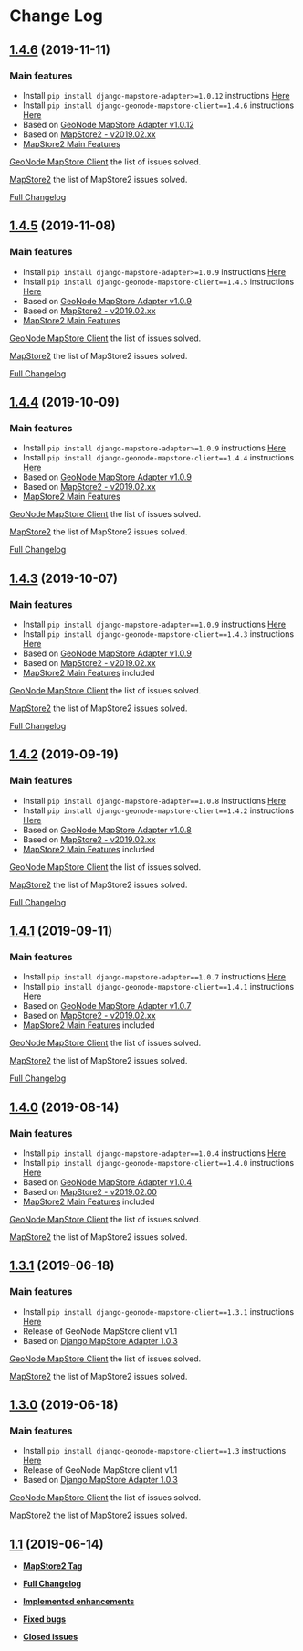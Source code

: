 # Change Log

## [1.4.6](https://github.com/GeoNode/geonode-mapstore-client/releases/tag/1.4.6) (2019-11-11)

### Main features

- Install `pip install django-mapstore-adapter>=1.0.12` instructions [Here](https://pypi.org/project/django-mapstore-adapter/)
- Install `pip install django-geonode-mapstore-client==1.4.6` instructions [Here](https://pypi.org/project/django-geonode-mapstore-client/1.4.6/)
- Based on [GeoNode MapStore Adapter v1.0.12](https://github.com/GeoNode/django-mapstore-adapter/releases/tag/v1.0.12)
- Based on [MapStore2 - v2019.02.xx](https://github.com/GeoNode/MapStore2/tree/2019.02.xx)
- [MapStore2 Main Features](https://github.com/geosolutions-it/MapStore2/issues?q=is%3Aissue+is%3Aclosed+milestone%3A2019.02.xx+label%3Aenhancement)

[GeoNode MapStore Client](https://github.com/GeoNode/geonode-mapstore-client/issues?q=is%3Aissue+is%3Aclosed+milestone%3A1.4.6) the list of issues solved.

[MapStore2](https://github.com/geosolutions-it/MapStore2/issues?q=is%3Aissue+is%3Aclosed+milestone%3A2019.02.xx) the list of MapStore2 issues solved.

[Full Changelog](https://github.com/GeoNode/geonode-mapstore-client/compare/1.4.5...1.4.6)

## [1.4.5](https://github.com/GeoNode/geonode-mapstore-client/releases/tag/1.4.5) (2019-11-08)

### Main features

- Install `pip install django-mapstore-adapter>=1.0.9` instructions [Here](https://pypi.org/project/django-mapstore-adapter/)
- Install `pip install django-geonode-mapstore-client==1.4.5` instructions [Here](https://pypi.org/project/django-geonode-mapstore-client/1.4.5/)
- Based on [GeoNode MapStore Adapter v1.0.9](https://github.com/GeoNode/django-mapstore-adapter/releases/tag/v1.0.9)
- Based on [MapStore2 - v2019.02.xx](https://github.com/GeoNode/MapStore2/tree/2019.02.xx)
- [MapStore2 Main Features](https://github.com/geosolutions-it/MapStore2/issues?q=is%3Aissue+is%3Aclosed+milestone%3A2019.02.xx+label%3Aenhancement)

[GeoNode MapStore Client](https://github.com/GeoNode/geonode-mapstore-client/issues?q=is%3Aissue+is%3Aclosed+milestone%3A1.4.5) the list of issues solved.

[MapStore2](https://github.com/geosolutions-it/MapStore2/issues?q=is%3Aissue+is%3Aclosed+milestone%3A2019.02.xx) the list of MapStore2 issues solved.

[Full Changelog](https://github.com/GeoNode/geonode-mapstore-client/compare/1.4.4...1.4.5)

## [1.4.4](https://github.com/GeoNode/geonode-mapstore-client/releases/tag/1.4.4) (2019-10-09)

### Main features

- Install `pip install django-mapstore-adapter>=1.0.9` instructions [Here](https://pypi.org/project/django-mapstore-adapter/)
- Install `pip install django-geonode-mapstore-client==1.4.4` instructions [Here](https://pypi.org/project/django-geonode-mapstore-client/1.4.4/)
- Based on [GeoNode MapStore Adapter v1.0.9](https://github.com/GeoNode/django-mapstore-adapter/releases/tag/v1.0.9)
- Based on [MapStore2 - v2019.02.xx](https://github.com/GeoNode/MapStore2/tree/2019.02.xx)
- [MapStore2 Main Features](https://github.com/geosolutions-it/MapStore2/issues?q=is%3Aissue+is%3Aclosed+milestone%3A2019.02.01+label%3Aenhancement)

[GeoNode MapStore Client](https://github.com/GeoNode/geonode-mapstore-client/issues?q=is%3Aissue+is%3Aclosed+milestone%3A1.4.4) the list of issues solved.

[MapStore2](https://github.com/geosolutions-it/MapStore2/issues?q=is%3Aissue+is%3Aclosed+milestone%3A2019.02.01) the list of MapStore2 issues solved.

[Full Changelog](https://github.com/GeoNode/geonode-mapstore-client/compare/1.4.3...1.4.4)

## [1.4.3](https://github.com/GeoNode/geonode-mapstore-client/releases/tag/v1.4.3) (2019-10-07)

### Main features

- Install `pip install django-mapstore-adapter==1.0.9` instructions [Here](https://pypi.org/project/django-mapstore-adapter/1.0.9/)
- Install `pip install django-geonode-mapstore-client==1.4.3` instructions [Here](https://pypi.org/project/django-geonode-mapstore-client/1.4.3/)
- Based on [GeoNode MapStore Adapter v1.0.9](https://github.com/GeoNode/django-mapstore-adapter/releases/tag/v1.0.9)
- Based on [MapStore2 - v2019.02.xx](https://github.com/GeoNode/MapStore2/tree/2019.02.xx)
- [MapStore2 Main Features](https://github.com/GeoNode/MapStore2/releases/tag/v2019.02.00) included

[GeoNode MapStore Client](https://github.com/GeoNode/geonode-mapstore-client/issues?q=is%3Aissue+is%3Aclosed+milestone%3A1.4.3) the list of issues solved.

[MapStore2](https://github.com/geosolutions-it/MapStore2/issues?q=is%3Aissue+is%3Aclosed+milestone%3A2019.02.01) the list of MapStore2 issues solved.

[Full Changelog](https://github.com/GeoNode/geonode-mapstore-client/compare/v1.4.2...v1.4.3)

## [1.4.2](https://github.com/GeoNode/geonode-mapstore-client/releases/tag/v1.4.2) (2019-09-19)

### Main features

- Install `pip install django-mapstore-adapter==1.0.8` instructions [Here](https://pypi.org/project/django-mapstore-adapter/1.0.8/)
- Install `pip install django-geonode-mapstore-client==1.4.2` instructions [Here](https://pypi.org/project/django-geonode-mapstore-client/1.4.2/)
- Based on [GeoNode MapStore Adapter v1.0.8](https://github.com/GeoNode/django-mapstore-adapter/releases/tag/v1.0.8)
- Based on [MapStore2 - v2019.02.xx](https://github.com/GeoNode/MapStore2/tree/2019.02.xx)
- [MapStore2 Main Features](https://github.com/GeoNode/MapStore2/releases/tag/v2019.02.00) included

[GeoNode MapStore Client](https://github.com/GeoNode/geonode-mapstore-client/issues?q=is%3Aissue+is%3Aclosed+milestone%3A1.4.2) the list of issues solved.

[MapStore2](https://github.com/geosolutions-it/MapStore2/issues?q=is%3Aissue+is%3Aclosed+milestone%3A2019.02.01) the list of MapStore2 issues solved.

[Full Changelog](https://github.com/GeoNode/geonode-mapstore-client/compare/v1.4.1...v1.4.2)

## [1.4.1](https://github.com/GeoNode/geonode-mapstore-client/releases/tag/v1.4.1) (2019-09-11)

### Main features

- Install `pip install django-mapstore-adapter==1.0.7` instructions [Here](https://pypi.org/project/django-mapstore-adapter/1.0.7/)
- Install `pip install django-geonode-mapstore-client==1.4.1` instructions [Here](https://pypi.org/project/django-geonode-mapstore-client/1.4.1/)
- Based on [GeoNode MapStore Adapter v1.0.7](https://github.com/GeoNode/django-mapstore-adapter/releases/tag/v1.0.7)
- Based on [MapStore2 - v2019.02.xx](https://github.com/GeoNode/MapStore2/tree/2019.02.xx)
- [MapStore2 Main Features](https://github.com/GeoNode/MapStore2/releases/tag/v2019.02.00) included

[GeoNode MapStore Client](https://github.com/GeoNode/geonode-mapstore-client/issues?q=is%3Aissue+is%3Aclosed+milestone%3A1.4.1) the list of issues solved.

[MapStore2](https://github.com/geosolutions-it/MapStore2/issues?q=is%3Aissue+is%3Aclosed+milestone%3A2019.02.01) the list of MapStore2 issues solved.

[Full Changelog](https://github.com/GeoNode/geonode-mapstore-client/compare/v1.4.0...v1.4.1)

## [1.4.0](https://github.com/GeoNode/geonode-mapstore-client/releases/tag/v1.4.0) (2019-08-14)

### Main features

- Install `pip install django-mapstore-adapter==1.0.4` instructions [Here](https://pypi.org/project/django-mapstore-adapter/1.4.0/)
- Install `pip install django-geonode-mapstore-client==1.4.0` instructions [Here](https://pypi.org/project/django-geonode-mapstore-client/1.4.0/)
- Based on [GeoNode MapStore Adapter v1.0.4](https://github.com/GeoNode/django-mapstore-adapter/releases/tag/v1.0.4)
- Based on [MapStore2 - v2019.02.00](https://github.com/GeoNode/MapStore2/releases/tag/v2019.02.00)
- [MapStore2 Main Features](https://www.geo-solutions.it/blog/mapstore-release-2019_01_01-2/) included

[GeoNode MapStore Client](https://github.com/GeoNode/geonode-mapstore-client/issues?q=is%3Aissue+is%3Aclosed+milestone%3A1.4) the list of issues solved.

[MapStore2](https://github.com/GeoNode/MapStore2/issues?q=is%3Aissue+milestone%3A2019.02.00+is%3Aclosed) the list of MapStore2 issues solved.

## [1.3.1](https://github.com/GeoNode/geonode-mapstore-client/releases/tag/v1.3.1) (2019-06-18)

### Main features

- Install `pip install django-geonode-mapstore-client==1.3.1` instructions [Here](https://pypi.org/project/django-geonode-mapstore-client/)
- Release of GeoNode MapStore client v1.1
- Based on [Django MapStore Adapter 1.0.3](https://github.com/GeoNode/django-mapstore-adapter/releases/tag/1.0.3)

[GeoNode MapStore Client](https://github.com/GeoNode/geonode-mapstore-client/issues?q=is%3Aissue+milestone%3A%221.3.1%22) the list of issues solved.

[MapStore2](https://github.com/GeoNode/MapStore2/issues?utf8=%E2%9C%93&q=+is%3Aissue+milestone%3A2019.01.01) the list of MapStore2 issues solved.

## [1.3.0](https://github.com/GeoNode/geonode-mapstore-client/releases/tag/v1.3) (2019-06-18)

### Main features

- Install `pip install django-geonode-mapstore-client==1.3` instructions [Here](https://pypi.org/project/django-geonode-mapstore-client/)
- Release of GeoNode MapStore client v1.1
- Based on [Django MapStore Adapter 1.0.3](https://github.com/GeoNode/django-mapstore-adapter/releases/tag/1.0.3)

[GeoNode MapStore Client](https://github.com/GeoNode/geonode-mapstore-client/issues?q=is%3Aissue+milestone%3A%221.2%22) the list of issues solved.

[MapStore2](https://github.com/GeoNode/MapStore2/issues?utf8=%E2%9C%93&q=+is%3Aissue+milestone%3A2019.01.01) the list of MapStore2 issues solved.

## [1.1](https://github.com/GeoNode/geonode-mapstore-client/tree/v1.1) (2019-06-14)

 - **[MapStore2 Tag](https://github.com/GeoNode/MapStore2/releases/tag/v2019.01.01)**

 - **[Full Changelog](https://github.com/GeoNode/geonode-mapstore-client/compare/v1.0...v1.1)**

 - **[Implemented enhancements](https://github.com/GeoNode/geonode-mapstore-client/issues?utf8=%E2%9C%93&q=is%3Aissue+is%3Aclosed+label%3Aenhancement+milestone%3A%221.1%22+)**

 - **[Fixed bugs](https://github.com/GeoNode/geonode-mapstore-client/issues?utf8=%E2%9C%93&q=is%3Aissue+is%3Aclosed+label%3Abug+milestone%3A%221.1%22+)**

 - **[Closed issues](https://github.com/GeoNode/geonode-mapstore-client/issues?utf8=%E2%9C%93&q=is%3Aissue+is%3Aclosed+milestone%3A%221.1%22+)**
